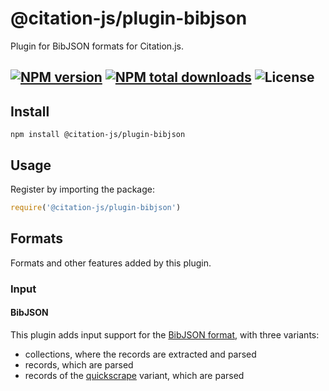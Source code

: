 # @citation-js/plugin-bibjson
Plugin for BibJSON formats for Citation.js.

[![NPM version](https://img.shields.io/npm/v/@citation-js/plugin-bibjson.svg)](https://npmjs.org/package/@citation-js/plugin-bibjson)
[![NPM total downloads](https://img.shields.io/npm/dt/@citation-js/plugin-bibjson.svg)](https://npmcharts.com/compare/@citation-js%2Fplugin-bibjson?minimal=true)
![License](https://img.shields.io/npm/license/@citation-js/plugin-bibjson.svg)
---

## Install

    npm install @citation-js/plugin-bibjson

## Usage

Register by importing the package:

```js
require('@citation-js/plugin-bibjson')
```

## Formats

Formats and other features added by this plugin.

### Input

#### BibJSON

This plugin adds input support for the [BibJSON format](http://okfnlabs.org/bibjson/), with three variants:

  * collections, where the records are extracted and parsed
  * records, which are parsed
  * records of the [quickscrape](https://github.com/ContentMine/quickscrape) variant, which are parsed 
